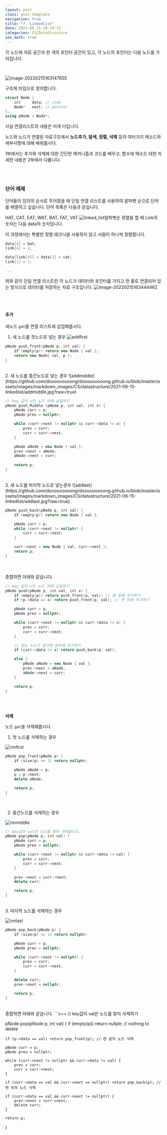 ```yaml
---
layout: post
class: post-template
navigation: true
title: "7. Linkedlist"
date: 2021-06-15 20:19:13
categories: CS/DataStructure
use_math: true
---
```

각 노드에 자료 공간과 한 개의 포인터 공간이 있고, 각 노드의 포인터는 다음 노드를 가리킵니다.

<br>

![image-20220215163147655](https://github.com/dooooooooong/dooooooooong.github.io/blob/master/assets/images/markdown_images/CS/datastructure/2021-06-15-linkedlist/linkedlist.png?raw=true)


구조체 타입으로 정의합니다.

```c++
struct Node {
	int		data; // item
	Node*	next; // pointer
};
using pNode = Node*;
```
사실 연결리스트의 내용은 이게 다입니다. 

노드와 노드가 연결된 자료구조에서 **노드추가, 탐색, 정렬, 삭제** 등의 여러가지 메소드와 세부사항에 대해 배워봅시다.

1부에서는 추가와 삭제에 대한 간단한 메커니즘과 코드를 배우고, 함수에 메소드 대한 자세한 내용은 2부에서 다룹니다.


<br><br>
### **단어 예제**

단어들이 임의의 순서로 주어졌을 때 단일 연결 리스트를 사용하여 알파벳 순으로 단어를 배열하고 싶습니다.  단어 목록은 다음과 같습니다.

HAT, CAT, EAT, WAT, BAT, FAT, VAT
![linked_list](https://github.com/dooooooooong/dooooooooong.github.io/blob/master/assets/images/markdown_images/CS/datastructure/2021-06-15-linkedlist/linked_list.gif?raw=true)알파벳순 정렬을 할 때 Link의 숫자는 다음 data의 숫자입니다.

이 과정에서는 특별한 정렬 테크닉을 사용하지 않고 사람이 하나씩 정렬합니다.
```c
data[4] = bat;
link[4] = 1;

data[link[4]] = data[1] = cat;
link[1] = 2;

...
```



위와 같이 단일 연결 리스트란 각 노드가 데이터와 포인터를 가지고 한 줄로 연결되어 있는 방식으로 데이터를 저장하는 자료 구조입니다.
![image-20220215163444462](https://github.com/dooooooooong/dooooooooong.github.io/blob/master/assets/images/markdown_images/CS/datastructure/2021-06-15-linkedlist/sorted_linkedlist.png?raw=true)

<br><br>



#### **추가**
새노드 `gat`를 연결 리스트에 삽입해봅시다.
1. 새 노드를 첫노드로 넣는 경우
![addfirst](https://github.com/dooooooooong/dooooooooong.github.io/blob/master/assets/images/markdown_images/CS/datastructure/2021-06-15-linkedlist/addfirst.jpg?raw=true)

```c++
pNode push_front(pNode p, int val) {
	if (empty(p)) return new Node { val };
	return new Node{ val, p };
}
```

<br>
2. 새 노드를 중간노드로 넣는 경우
![addmiddle](https://github.com/dooooooooong/dooooooooong.github.io/blob/master/assets/images/markdown_images/CS/datastructure/2021-06-15-linkedlist/addmiddle.jpg?raw=true)

```c++
// key 값이 x인 노드 뒤에 삽입하기
pNode push_Middle (pNode p, int val, int x) {
	pNode curr = p;
	pNode prev = nullptr;

	while (curr->next != nullptr && curr->data != x) {
		prev = curr;
		curr = curr->next;
	}

    pNode aNode = new Node { val };
    prev->next = aNode;
    aNode->next = curr;
	
	return p;
}
```

<br>
3. 새 노드를 마지막 노드로 넣는경우
![addlast](https://github.com/dooooooooong/dooooooooong.github.io/blob/master/assets/images/markdown_images/CS/datastructure/2021-06-15-linkedlist/addlast.jpg?raw=true)

```c++
pNode push_back(pNode p, int val) {
	if (empty(p)) return new Node { val };

	pNode curr = p;
	while (curr->next != nullptr) {
		curr = curr->next;
	}

	curr->next = new Node { val, curr->next };
	return p;
}
```



<br><br>
종합하면 아래와 같습니다.
```c++
// key 값이 x인 노드 뒤에 삽입하기
pNode push(pNode p, int val, int x) {
	if (empty(p)) return push_front(p, val); // 맨 앞에 추가하기
	if (p->data == x) return push_front(p, val); // 맨 뒤에 추가하기

	pNode curr = p;
	pNode prev = nullptr;

	while (curr->next != nullptr && curr->data != x) {
		prev = curr;
		curr = curr->next;
	}

	// 찾는 노드가 없다면 맨뒤에 추가하기
	if (curr->data != x) return push_back(p, val);

	else {
		pNode aNode = new Node { val };
		prev->next = aNode;
		aNode->next = curr;
	}

	return p;
}
```


<br><br>

**삭제**

노드 `gat`을 삭제해봅시다.
1. 첫 노드를 삭제하는 경우

![rmfirst](https://github.com/dooooooooong/dooooooooong.github.io/blob/master/assets/images/markdown_images/CS/datastructure/2021-06-15-linkedlist/rmfirst.jpg?raw=true)

```c++
pNode pop_front(pNode p) {
	if (size(p) <= 1) return nullptr;

	pNode aNode = p;
	p = p->next;
	delete aNode;

	return p;
}
```

<br>

2. 중간노드를 삭제하는 경우

![rmmiddle](https://github.com/dooooooooong/dooooooooong.github.io/blob/master/assets/images/markdown_images/CS/datastructure/2021-06-15-linkedlist/rmmiddle.jpg?raw=true)

```c++
// key값이 val인 노드를 찾아 삭제합니다.
pNode pop(pNode p, int val) {
	pNode curr = p;
	pNode prev = nullptr;

	while (curr->next != nullptr && curr->data != val) {
		prev = curr;
		curr = curr->next;
	}

    prev->next = curr->next;
    delete curr;

	return p;
}
```

<br>
3. 마지막 노드를 삭제하는 경우

![rmlast](https://github.com/dooooooooong/dooooooooong.github.io/blob/master/assets/images/markdown_images/CS/datastructure/2021-06-15-linkedlist/rmlast.jpg?raw=true)

```c++
pNode pop_back(pNode p) {
	if (size(p) <= 1) return nullptr;

	pNode curr = p;
	pNode prev = nullptr;

	while (curr->next != nullptr) {
		prev = curr;
		curr = curr->next;
	}

	delete curr;
	prev->next = nullptr;

	return p;
}
```




<br>
종합하면 아래와 같습니다.
```c++
// key값이 val은 노드를 찾아 삭제하기

pNode pop(pNode p, int val) {
	if (empty(p)) return nullptr;    // nothing to delete
	
    if (p->data == val) return pop_front(p); // 맨 앞의 노드 삭제

	pNode curr = p;
	pNode prev = nullptr;

	while (curr->next != nullptr && curr->data != val) {
		prev = curr;
		curr = curr->next;
	}

	if (curr->data == val && curr->next == nullptr) return pop_back(p); // 맨 뒤의 노드 삭제
	
    if (curr->data == val && curr->next != nullptr) {
		prev->next = curr->next;
		delete curr;
	}

	return p;
}
```

